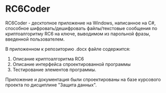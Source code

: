 # RC6Coder 
RC6Coder - десктопное приложение на Windows, написанное на C#, 
способное шифровать/дешифровать файлы/текстовые сообщения по криптоалгоритму RC6 на ключе, 
выводимом из парольной фразы, введенной пользователем.

В приложенном к репозиторию .docx файле содержится:
1. Описание криптоалгоритма RC6
2. Описание интерфейса спроектированной программы
3. Тестирование элементов программы.

Приложение и документация были спроектированы на базе курсового проекта по дисциплине "Защита данных".
